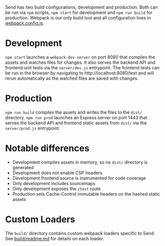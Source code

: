 Send has two build configurations, development and production. Both can be run via `npm` scripts, `npm start` for development and `npm run build` for production. Webpack is our only build tool and all configuration lives in [webpack.config.js](../webpack.config.js).

# Development

`npm start` launches a `webpack-dev-server` on port 8080 that compiles the assets and watches files for changes. It also serves the backend API and frontend unit tests via the `server/dev.js` entrypoint. The frontend tests can be run in the browser by navigating to http://localhost:8080/test and will rerun automatically as the watched files are saved with changes.

# Production

`npm run build` compiles the assets and writes the files to the `dist/` directory. `npm run prod` launches an Express server on port 1443 that serves the backend API and frontend static assets from `dist/` via the `server/prod.js` entrypoint.

# Notable differences

- Development compiles assets in memory, so no `dist/` directory is generated
- Development does not enable CSP headers
- Development frontend source is instrumented for code coverage
- Only development includes sourcemaps
- Only development exposes the `/test` route
- Production sets Cache-Control immutable headers on the hashed static assets

# Custom Loaders

The `build/` directory contains custom webpack loaders specific to Send. See [build/readme.md](../build/readme.md) for details on each loader.
